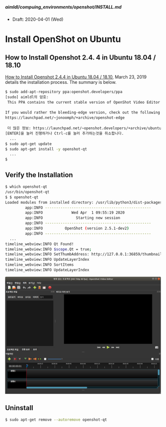 ##### aimldl/compuing_environments/openshot/INSTALL.md

* Draft: 2020-04-01 (Wed)

# Install OpenShot on Ubuntu

## How to Install Openshot 2.4. 4 in Ubuntu 18.04 / 18.10

[How to Install Openshot 2.4.4 in Ubuntu 18.04 / 18.10](http://ubuntuhandbook.org/index.php/2019/03/install-openshot-2-4-4-ubuntu-18-04-18-10/), March 23, 2019 details the installation process. The summary is below.

```bash
$ sudo add-apt-repository ppa:openshot.developers/ppa
[sudo] aimldl의 암호: 
 This PPA contains the current stable version of OpenShot Video Editor.

If you would rather the bleeding-edge version, check out the following URL:
https://launchpad.net/~jonoomph/+archive/openshot-edge

 더 많은 정보: https://launchpad.net/~openshot.developers/+archive/ubuntu/ppa
[ENTER]을 눌러 진행하거나 Ctrl-c를 눌러 추가하는것을 취소합니다.
  ...
$ sudo apt-get update
$ sudo apt-get install -y openshot-qt
  ...
$ 
```

## Verify the Installation

```bash
$ which openshot-qt
/usr/bin/openshot-qt
$ $ openshot-qt
Loaded modules from installed directory: /usr/lib/python3/dist-packages/openshot_qt
         app:INFO ------------------------------------------------
         app:INFO             Wed Apr  1 09:55:19 2020            
         app:INFO               Starting new session              
         app:INFO ------------------------------------------------
         app:INFO          OpenShot (version 2.5.1-dev2)          
         app:INFO ------------------------------------------------
  ...
timeline_webview:INFO Qt Found!
timeline_webview:INFO $scope.Qt = true;
timeline_webview:INFO SetThumbAddress: http://127.0.0.1:36859/thumbnails/
timeline_webview:INFO UpdateLayerIndex
timeline_webview:INFO SortItems
timeline_webview:INFO UpdateLayerIndex
```

<img src="images/openshot-qt-first_launch.png">

## Uninstall

```bash
$ sudo apt-get remove --autoremove openshot-qt
```

